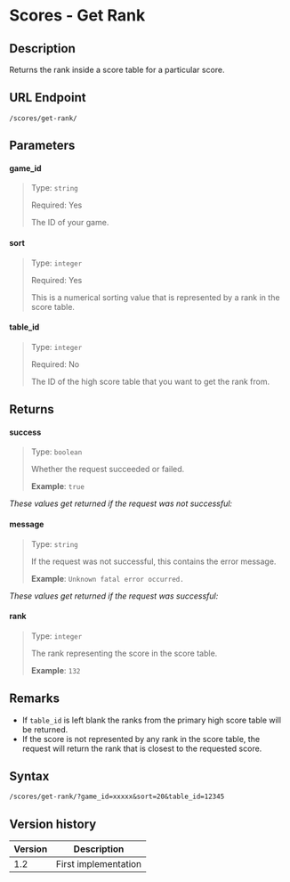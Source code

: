 # Scores - Get Rank

## Description

Returns the rank inside a score table for a particular score.

## URL Endpoint

```
/scores/get-rank/
```

## Parameters

#### game_id
> Type: `string`
>
> Required: Yes
>
> The ID of your game.

#### sort
> Type: `integer`
>
> Required: Yes
>
> This is a numerical sorting value that is represented by a rank in the score table.

#### table_id
> Type: `integer`
>
> Required: No
>
> The ID of the high score table that you want to get the rank from.

## Returns

#### success
> Type: `boolean`
>
> Whether the request succeeded or failed.
>
> __Example__: `true`

_These values get returned if the request was not successful:_

#### message
> Type: `string`
>
> If the request was not successful, this contains the error message.
>
> __Example__: `Unknown fatal error occurred.`

_These values get returned if the request was successful:_

#### rank
> Type: `integer`
>
> The rank representing the score in the score table.
>
> __Example__: `132`

## Remarks

- If `table_id` is left blank the ranks from the primary high score table will be returned.
- If the score is not represented by any rank in the score table, the request will return the rank that is closest to the requested score.

## Syntax

```
/scores/get-rank/?game_id=xxxxx&sort=20&table_id=12345
```

## Version history

Version		 | Description
---			 | ---
1.2			 | First implementation